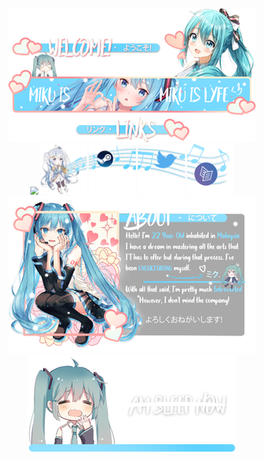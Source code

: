 <div align="center">
<img src="https://github.com/ReMiKU/ReMiKU/blob/main/assets/W1%20final%20mod.png"/>
<img src="https://github.com/ReMiKU/ReMiKU/blob/main/assets/2nd.png"/>
</div>

<div align="center">
<img width="19%" src="https://i.ibb.co/7vMSdX4/ReChroma.gif"/>
<a href=""><img width="19%" src="https://github.com/ReMiKU/ReMiKU/blob/main/assets/3rdP1.png"/></a>
<a href="https://steamcommunity.com/id/ReMiKUxRH?utm_source=steam"><img width="19%" src="https://github.com/ReMiKU/ReMiKU/blob/main/assets/3rdP2.png"/></a>
<a href="https://twitter.com/remiku_rh"><img width="19%" src="https://github.com/ReMiKU/ReMiKU/blob/main/assets/3rdP3.png"/></a>
<a href="https://remiku.carrd.co/"><img width="19%" src="https://github.com/ReMiKU/ReMiKU/blob/main/assets/3rdP4.png"/></a>
</div>

<div align="center">
<img src="https://github.com/ReMiKU/ReMiKU/blob/main/assets/4th.png"/>
<img src="https://github.com/ReMiKU/ReMiKU/blob/main/assets/5th.png"/>
</div>

<!--
### Hi there 👋

**ReMiKU/ReMiKU** is a ✨ _special_ ✨ repository because its `README.md` (this file) appears on your GitHub profile.

Here are some ideas to get you started:

- 🔭 I’m currently working on ...
- 🌱 I’m currently learning ...
- 👯 I’m looking to collaborate on ...
- 🤔 I’m looking for help with ...
- 💬 Ask me about ...
- 📫 How to reach me: ...
- 😄 Pronouns: ...
- ⚡ Fun fact: ...
-->
